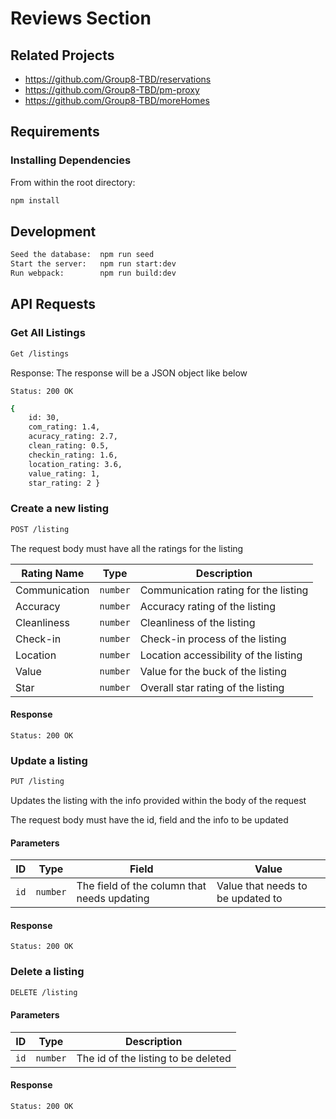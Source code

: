 # Reviews Section

## Related Projects

  - https://github.com/Group8-TBD/reservations
  - https://github.com/Group8-TBD/pm-proxy
  - https://github.com/Group8-TBD/moreHomes

## Requirements

### Installing Dependencies

From within the root directory:

```sh
npm install
```
## Development
```sh
Seed the database:  npm run seed
Start the server:   npm run start:dev
Run webpack:        npm run build:dev
```
## API Requests

### Get All Listings
```sh
Get /listings
```
Response:
The response will be a JSON object like below

`Status: 200 OK`
```sh
{
    id: 30,
    com_rating: 1.4,
    acuracy_rating: 2.7,
    clean_rating: 0.5,
    checkin_rating: 1.6,
    location_rating: 3.6,
    value_rating: 1,
    star_rating: 2 }
```
### Create a new listing
```sh
POST /listing
```
The request body must have all the ratings for the listing

| Rating Name | Type | Description |
| ---- | ---- | ----------- |
| Communication | `number` | Communication rating for the listing |
| Accuracy | `number` | Accuracy rating of the listing |
| Cleanliness | `number` |Cleanliness of the listing |
| Check-in | `number` | Check-in process of the listing |
| Location | `number` | Location accessibility of the listing |
| Value | `number` | Value for the buck of the listing |
| Star | `number` | Overall star rating of the listing |

#### Response
`Status: 200 OK`

### Update a listing
```sh
PUT /listing
```
Updates the listing with the info provided within the body of the request

The request body must have the id, field and the info to be updated

#### Parameters
| ID | Type | Field | Value |
| --- | --- | --- | --- |
| `id` | `number` | The field of the column that needs updating | Value that needs to be updated to|

#### Response
`Status: 200 OK`

### Delete a listing
```sh
DELETE /listing
```
#### Parameters
| ID | Type | Description |
| --- | --- | --- |
| `id` | `number` | The id of the listing to be deleted |

#### Response
`Status: 200 OK`

